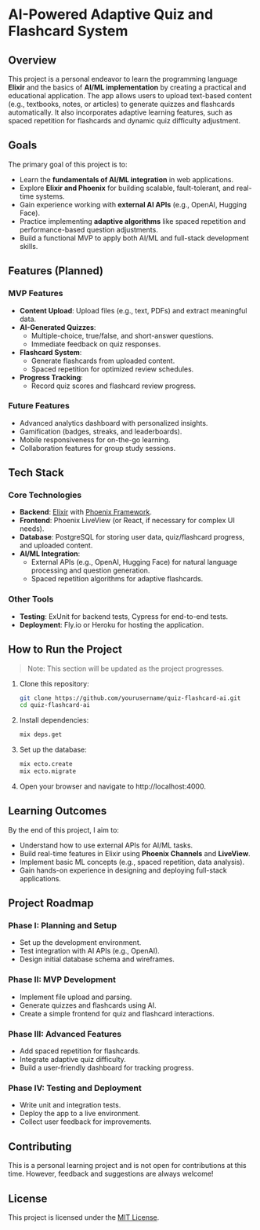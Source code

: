 # **AI-Powered Adaptive Quiz and Flashcard System**

## **Overview**
This project is a personal endeavor to learn the programming language **Elixir** and the basics of **AI/ML implementation** by creating a practical and educational application. The app allows users to upload text-based content (e.g., textbooks, notes, or articles) to generate quizzes and flashcards automatically. It also incorporates adaptive learning features, such as spaced repetition for flashcards and dynamic quiz difficulty adjustment.

## **Goals**
The primary goal of this project is to:
- Learn the **fundamentals of AI/ML integration** in web applications.
- Explore **Elixir and Phoenix** for building scalable, fault-tolerant, and real-time systems.
- Gain experience working with **external AI APIs** (e.g., OpenAI, Hugging Face).
- Practice implementing **adaptive algorithms** like spaced repetition and performance-based question adjustments.
- Build a functional MVP to apply both AI/ML and full-stack development skills.

## **Features (Planned)**
### **MVP Features**
- **Content Upload**: Upload files (e.g., text, PDFs) and extract meaningful data.
- **AI-Generated Quizzes**:
  - Multiple-choice, true/false, and short-answer questions.
  - Immediate feedback on quiz responses.
- **Flashcard System**:
  - Generate flashcards from uploaded content.
  - Spaced repetition for optimized review schedules.
- **Progress Tracking**:
  - Record quiz scores and flashcard review progress.

### **Future Features**
- Advanced analytics dashboard with personalized insights.
- Gamification (badges, streaks, and leaderboards).
- Mobile responsiveness for on-the-go learning.
- Collaboration features for group study sessions.

## **Tech Stack**
### **Core Technologies**
- **Backend**: [Elixir](https://elixir-lang.org/) with [Phoenix Framework](https://www.phoenixframework.org/).
- **Frontend**: Phoenix LiveView (or React, if necessary for complex UI needs).
- **Database**: PostgreSQL for storing user data, quiz/flashcard progress, and uploaded content.
- **AI/ML Integration**: 
  - External APIs (e.g., OpenAI, Hugging Face) for natural language processing and question generation.
  - Spaced repetition algorithms for adaptive flashcards.

### **Other Tools**
- **Testing**: ExUnit for backend tests, Cypress for end-to-end tests.
- **Deployment**: Fly.io or Heroku for hosting the application.

## **How to Run the Project**
> Note: This section will be updated as the project progresses.

1. Clone this repository:
   ```bash
   git clone https://github.com/yourusername/quiz-flashcard-ai.git
   cd quiz-flashcard-ai
2. Install dependencies:
    ```bash
    mix deps.get
4. Set up the database:
   ```bash
   mix ecto.create
   mix ecto.migrate
5. Open your browser and navigate to http://localhost:4000.


## **Learning Outcomes**
By the end of this project, I aim to:
- Understand how to use external APIs for AI/ML tasks.
- Build real-time features in Elixir using **Phoenix Channels** and **LiveView**.
- Implement basic ML concepts (e.g., spaced repetition, data analysis).
- Gain hands-on experience in designing and deploying full-stack applications.

## **Project Roadmap**
### **Phase I: Planning and Setup**
- Set up the development environment.
- Test integration with AI APIs (e.g., OpenAI).
- Design initial database schema and wireframes.

### **Phase II: MVP Development**
- Implement file upload and parsing.
- Generate quizzes and flashcards using AI.
- Create a simple frontend for quiz and flashcard interactions.

### **Phase III: Advanced Features**
- Add spaced repetition for flashcards.
- Integrate adaptive quiz difficulty.
- Build a user-friendly dashboard for tracking progress.

### **Phase IV: Testing and Deployment**
- Write unit and integration tests.
- Deploy the app to a live environment.
- Collect user feedback for improvements.

## **Contributing**
This is a personal learning project and is not open for contributions at this time. However, feedback and suggestions are always welcome!

## **License**
This project is licensed under the [MIT License](LICENSE).

